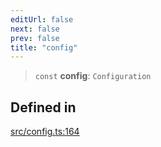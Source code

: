 ```yaml
---
editUrl: false
next: false
prev: false
title: "config"
---
```


> `const` **config**: `Configuration`

## Defined in

[src/config.ts:164](https://github.com/fabricjs/fabric.js/blob/a0b4adf41e0a1fd81824114cedd4c32bfb8cac25/src/config.ts#L164)
